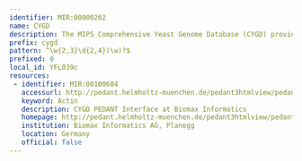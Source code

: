 ```yaml
---
identifier: MIR:00000262
name: CYGD
description: The MIPS Comprehensive Yeast Genome Database (CYGD) provides information on the molecular structure and functional network of the entirely sequenced the budding yeast, Saccharomyces cerevisiae, as well as on related yeasts which are used for comparative analysis.
prefix: cygd
pattern: ^\w{2,3}\d{2,4}(\w)?$
prefixed: 0
local_id: YFL039c
resources:
 - identifier: MIR:00100684
   accessurl: http://pedant.helmholtz-muenchen.de/pedant3htmlview/pedant3view?Db=p3_p13838_Sac_cerev&Method=ReportGene&GeneticelemCode=${lid}
   keyword: Actin
   description: CYGD PEDANT Interface at Biomax Informatics
   homepage: http://pedant.helmholtz-muenchen.de/pedant3htmlview/pedant3view?Method=start_method&Db=p3_p13838_Sac_cerev
   institution: Biomax Informatics AG, Planegg
   location: Germany
   official: false
---
```

